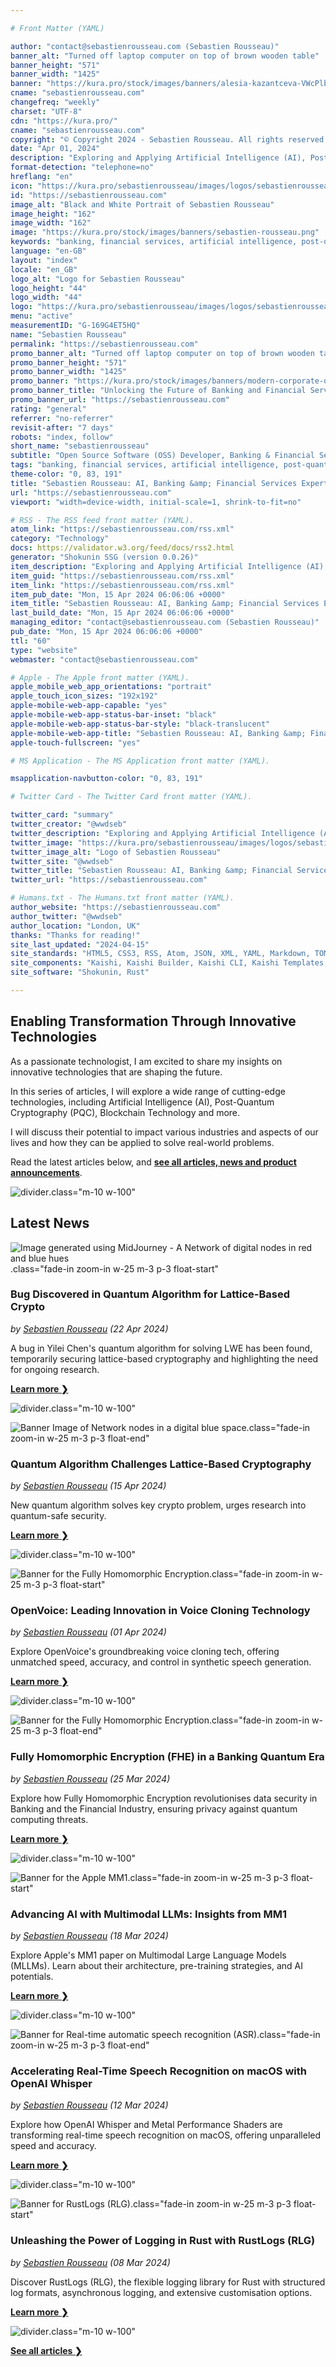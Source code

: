 ```yaml
---

# Front Matter (YAML)

author: "contact@sebastienrousseau.com (Sebastien Rousseau)"
banner_alt: "Turned off laptop computer on top of brown wooden table"
banner_height: "571"
banner_width: "1425"
banner: "https://kura.pro/stock/images/banners/alesia-kazantceva-VWcPlbHglYc.webp"
cname: "sebastienrousseau.com"
changefreq: "weekly"
charset: "UTF-8"
cdn: "https://kura.pro/"
cname: "sebastienrousseau.com"
copyright: "© Copyright 2024 - Sebastien Rousseau. All rights reserved."
date: "Apr 01, 2024"
description: "Exploring and Applying Artificial Intelligence (AI), Post-Quantum Cryptography (PQC), Blockchain Technology to Shape the Future of Banking & Financial Services"
format-detection: "telephone=no"
hreflang: "en"
icon: "https://kura.pro/sebastienrousseau/images/logos/sebastienrousseau.svg"
id: "https://sebastienrousseau.com"
image_alt: "Black and White Portrait of Sebastien Rousseau"
image_height: "162"
image_width: "162"
image: "https://kura.pro/stock/images/banners/sebastien-rousseau.png"
keywords: "banking, financial services, artificial intelligence, post-quantum cryptography, blockchain technology, transformation, innovation, technology, future, Sebastien Rousseau"
language: "en-GB"
layout: "index"
locale: "en_GB"
logo_alt: "Logo for Sebastien Rousseau"
logo_height: "44"
logo_width: "44"
logo: "https://kura.pro/sebastienrousseau/images/logos/sebastienrousseau.webp"
menu: "active"
measurementID: "G-169G4ET5HQ"
name: "Sebastien Rousseau"
permalink: "https://sebastienrousseau.com"
promo_banner_alt: "Turned off laptop computer on top of brown wooden table"
promo_banner_height: "571"
promo_banner_width: "1425"
promo_banner: "https://kura.pro/stock/images/banners/modern-corporate-office-with-technological-displays.webp"
promo_banner_title: "Unlocking the Future of Banking and Financial Services.<br>Discover the latest news from"
promo_banner_url: "https://sebastienrousseau.com"
rating: "general"
referrer: "no-referrer"
revisit-after: "7 days"
robots: "index, follow"
short_name: "sebastienrousseau"
subtitle: "Open Source Software (OSS) Developer, Banking & Financial Service Professional"
tags: "banking, financial services, artificial intelligence, post-quantum cryptography, blockchain technology, transformation, innovation, technology, future, Sebastien Rousseau"
theme-color: "0, 83, 191"
title: "Sebastien Rousseau: AI, Banking &amp; Financial Services Expert"
url: "https://sebastienrousseau.com"
viewport: "width=device-width, initial-scale=1, shrink-to-fit=no"

# RSS - The RSS feed front matter (YAML).
atom_link: "https://sebastienrousseau.com/rss.xml"
category: "Technology"
docs: https://validator.w3.org/feed/docs/rss2.html
generator: "Shokunin SSG (version 0.0.26)"
item_description: "Exploring and Applying Artificial Intelligence (AI), Post-Quantum Cryptography (PQC), Blockchain Technology to Shape the Future of Banking & Financial Services"
item_guid: "https://sebastienrousseau.com/rss.xml"
item_link: "https://sebastienrousseau.com/rss.xml"
item_pub_date: "Mon, 15 Apr 2024 06:06:06 +0000"
item_title: "Sebastien Rousseau: AI, Banking &amp; Financial Services Expert"
last_build_date: "Mon, 15 Apr 2024 06:06:06 +0000"
managing_editor: "contact@sebastienrousseau.com (Sebastien Rousseau)"
pub_date: "Mon, 15 Apr 2024 06:06:06 +0000"
ttl: "60"
type: "website"
webmaster: "contact@sebastienrousseau.com"

# Apple - The Apple front matter (YAML).
apple_mobile_web_app_orientations: "portrait"
apple_touch_icon_sizes: "192x192"
apple-mobile-web-app-capable: "yes"
apple-mobile-web-app-status-bar-inset: "black"
apple-mobile-web-app-status-bar-style: "black-translucent"
apple-mobile-web-app-title: "Sebastien Rousseau: AI, Banking &amp; Financial Services Expert"
apple-touch-fullscreen: "yes"

# MS Application - The MS Application front matter (YAML).

msapplication-navbutton-color: "0, 83, 191"

# Twitter Card - The Twitter Card front matter (YAML).

twitter_card: "summary"
twitter_creator: "@wwdseb"
twitter_description: "Exploring and Applying Artificial Intelligence (AI), Post-Quantum Cryptography (PQC), Blockchain Technology to Shape the Future of Banking & Financial Services"
twitter_image: "https://kura.pro/sebastienrousseau/images/logos/sebastienrousseau.png"
twitter_image_alt: "Logo of Sebastien Rousseau"
twitter_site: "@wwdseb"
twitter_title: "Sebastien Rousseau: AI, Banking &amp; Financial Services Expert"
twitter_url: "https://sebastienrousseau.com"

# Humans.txt - The Humans.txt front matter (YAML).
author_website: "https://sebastienrousseau.com"
author_twitter: "@wwdseb"
author_location: "London, UK"
thanks: "Thanks for reading!"
site_last_updated: "2024-04-15"
site_standards: "HTML5, CSS3, RSS, Atom, JSON, XML, YAML, Markdown, TOML"
site_components: "Kaishi, Kaishi Builder, Kaishi CLI, Kaishi Templates, Kaishi Themes"
site_software: "Shokunin, Rust"

---
```


## Enabling Transformation Through Innovative Technologies

As a passionate technologist, I am excited to share my insights on innovative technologies that are shaping the future.

In this series of articles, I will explore a wide range of cutting-edge technologies, including Artificial Intelligence (AI), Post-Quantum Cryptography (PQC), Blockchain Technology and more.

I will discuss their potential to impact various industries and aspects of our lives and how they can be applied to solve real-world problems.

Read the latest articles below, and [**see all articles, news and product announcements**][100].

![divider][divider].class=\"m-10 w-100\"

## Latest News

![Image generated using MidJourney - A Network of digital nodes in red and blue hues](https://kura.pro/stock/images/banners/digital-nodes.webp).class=\"fade-in zoom-in w-25 m-3 p-3 float-start\"

### Bug Discovered in Quantum Algorithm for Lattice-Based Crypto

*by [Sebastien Rousseau][00] (22 Apr 2024)*

A bug in Yilei Chen's quantum algorithm for solving LWE has been found, temporarily securing lattice-based cryptography and highlighting the need for ongoing research.

[**Learn more ❯**][21]

![divider][divider].class=\"m-10 w-100\"

![Banner Image of Network nodes in a digital blue space](https://kura.pro/stock/images/banners/digital-constellation.webp).class=\"fade-in zoom-in w-25 m-3 p-3 float-end\"

### Quantum Algorithm Challenges Lattice-Based Cryptography

*by [Sebastien Rousseau][00] (15 Apr 2024)*

New quantum algorithm solves key crypto problem, urges research into quantum-safe security.

[**Learn more ❯**][20]

![divider][divider].class=\"m-10 w-100\"

![Banner for the Fully Homomorphic Encryption](https://kura.pro/stock/images/banners/open-voice.webp).class=\"fade-in zoom-in w-25 m-3 p-3 float-start\"

### OpenVoice: Leading Innovation in Voice Cloning Technology

*by [Sebastien Rousseau][00] (01 Apr 2024)*

Explore OpenVoice's groundbreaking voice cloning tech, offering unmatched speed, accuracy, and control in synthetic speech generation.

[**Learn more ❯**][19]

![divider][divider].class=\"m-10 w-100\"

![Banner for the Fully Homomorphic Encryption](https://kura.pro/stock/images/banners/fully-homomorphic-encryption.webp).class=\"fade-in zoom-in w-25 m-3 p-3 float-end\"

### Fully Homomorphic Encryption (FHE) in a Banking Quantum Era

*by [Sebastien Rousseau][00] (25 Mar 2024)*

Explore how Fully Homomorphic Encryption revolutionises data security in Banking and the Financial Industry, ensuring privacy against quantum computing threats.

[**Learn more ❯**][18]

![divider][divider].class=\"m-10 w-100\"

![Banner for the Apple MM1](https://kura.pro/stock/images/banners/mm1-visual.webp).class=\"fade-in zoom-in w-25 m-3 p-3 float-start\"

### Advancing AI with Multimodal LLMs: Insights from MM1

*by [Sebastien Rousseau][00] (18 Mar 2024)*

Explore Apple's MM1 paper on Multimodal Large Language Models (MLLMs). Learn about their architecture, pre-training strategies, and AI potentials.

[**Learn more ❯**][17]

![divider][divider].class=\"m-10 w-100\"

![Banner for Real-time automatic speech recognition (ASR)](https://kura.pro/stock/images/banners/research-paper.webp).class=\"fade-in zoom-in w-25 m-3 p-3 float-end\"

### Accelerating Real-Time Speech Recognition on macOS with OpenAI Whisper

*by [Sebastien Rousseau][00] (12 Mar 2024)*

Explore how OpenAI Whisper and Metal Performance Shaders are transforming real-time speech recognition on macOS, offering unparalleled speed and accuracy.

[**Learn more ❯**][16]

![divider][divider].class=\"m-10 w-100\"

![Banner for RustLogs (RLG)](https://kura.pro/stock/images/banners/rustlogs.webp).class=\"fade-in zoom-in w-25 m-3 p-3 float-start\"

### Unleashing the Power of Logging in Rust with RustLogs (RLG)

*by [Sebastien Rousseau][00] (08 Mar 2024)*

Discover RustLogs (RLG), the flexible logging library for Rust with structured log formats, asynchronous logging, and extensive customisation options.

[**Learn more ❯**][15]

![divider][divider].class=\"m-10 w-100\"

[**See all articles ❯**][100]

[00]: /about/index.html "About Sebastien Rousseau, Banking & Financial Service Professional"
[15]: /2024-03-08-rustlogs-advanced-logging-library-for-rust-applications/index.html "Unleashing the Power of Logging in Rust with RustLogs (RLG)"
[16]: /2024-03-12-revolutionising-real-time-speech-recognition-on-macos-with-openai-whisper/index.html "Revolutionising Real-Time Speech Recognition on macOS with OpenAI Whisper and Metal Performance Shaders"
[17]: /2024-03-18-advancing-ai-with-multimodal-llms-insights-from-mm1/index.html "Advancing AI with Multimodal LLMs: Insights from MM1"
[18]: /2024-03-25-fully-homomorphic-encryption-in-a-banking-quantum-era/index.html "Fully Homomorphic Encryption (FHE) in a Banking Quantum Era"
[19]: /2024-04-01-openvoice-leading-innovation-in-voice-cloning-technology/index.html "OpenVoice: Leading Innovation in Voice Cloning Technology"
[20]: /2024-04-15-quantum-algorithm-challenges-lattice-based-cryptography/index.html "Quantum Algorithm Challenges in Lattice-Based Cryptography"
[21]: /2024-04-22-bug-discovered-in-quantum-algorithm-for-lattice-based-crypto/index.html "Bug Discovered in Quantum Algorithm for Lattice-Based Crypto"

[100]: /articles/index.html "See all articles"

[divider]: https://kura.pro/common/images/elements/divider.svg "Divider"
